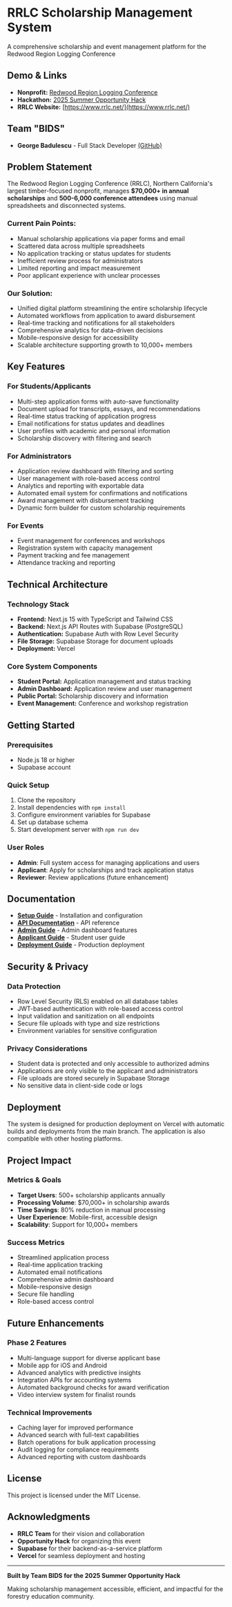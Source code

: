 # RRLC Scholarship Management System

A comprehensive scholarship and event management platform for the Redwood Region Logging Conference

## Demo & Links

- **Nonprofit:** [Redwood Region Logging Conference](https://ohack.dev/nonprofit/WONxYIazfrL2Bnew0npm)
- **Hackathon:** [2025 Summer Opportunity Hack](https://www.ohack.dev/hack/2025_summer)
- **RRLC Website:** [https://www.rrlc.net/](https://www.rrlc.net/)

## Team "BIDS"

- **George Badulescu** - Full Stack Developer [(GitHub)](https://github.com/gbchill)

## Problem Statement

The Redwood Region Logging Conference (RRLC), Northern California's largest timber-focused nonprofit, manages **$70,000+ in annual scholarships** and **500-6,000 conference attendees** using manual spreadsheets and disconnected systems.

### Current Pain Points:
- Manual scholarship applications via paper forms and email
- Scattered data across multiple spreadsheets
- No application tracking or status updates for students
- Inefficient review process for administrators
- Limited reporting and impact measurement
- Poor applicant experience with unclear processes

### Our Solution:
- Unified digital platform streamlining the entire scholarship lifecycle
- Automated workflows from application to award disbursement  
- Real-time tracking and notifications for all stakeholders
- Comprehensive analytics for data-driven decisions
- Mobile-responsive design for accessibility
- Scalable architecture supporting growth to 10,000+ members

## Key Features

### For Students/Applicants
- Multi-step application forms with auto-save functionality
- Document upload for transcripts, essays, and recommendations
- Real-time status tracking of application progress
- Email notifications for status updates and deadlines
- User profiles with academic and personal information
- Scholarship discovery with filtering and search

### For Administrators
- Application review dashboard with filtering and sorting
- User management with role-based access control
- Analytics and reporting with exportable data
- Automated email system for confirmations and notifications
- Award management with disbursement tracking
- Dynamic form builder for custom scholarship requirements

### For Events
- Event management for conferences and workshops
- Registration system with capacity management
- Payment tracking and fee management
- Attendance tracking and reporting

## Technical Architecture

### Technology Stack

- **Frontend:** Next.js 15 with TypeScript and Tailwind CSS
- **Backend:** Next.js API Routes with Supabase (PostgreSQL)
- **Authentication:** Supabase Auth with Row Level Security
- **File Storage:** Supabase Storage for document uploads
- **Deployment:** Vercel

### Core System Components

- **Student Portal:** Application management and status tracking
- **Admin Dashboard:** Application review and user management
- **Public Portal:** Scholarship discovery and information
- **Event Management:** Conference and workshop registration

## Getting Started

### Prerequisites
- Node.js 18 or higher
- Supabase account

### Quick Setup

1. Clone the repository
2. Install dependencies with `npm install`
3. Configure environment variables for Supabase
4. Set up database schema
5. Start development server with `npm run dev`

### User Roles

- **Admin**: Full system access for managing applications and users
- **Applicant**: Apply for scholarships and track application status
- **Reviewer**: Review applications (future enhancement)

## Documentation

- **[Setup Guide](./SETUP.md)** - Installation and configuration
- **[API Documentation](./API.md)** - API reference
- **[Admin Guide](./ADMIN_GUIDE.md)** - Admin dashboard features
- **[Applicant Guide](./APPLICANT_GUIDE.md)** - Student user guide
- **[Deployment Guide](./DEPLOYMENT.md)** - Production deployment

## Security & Privacy

### Data Protection
- Row Level Security (RLS) enabled on all database tables
- JWT-based authentication with role-based access control
- Input validation and sanitization on all endpoints
- Secure file uploads with type and size restrictions
- Environment variables for sensitive configuration

### Privacy Considerations
- Student data is protected and only accessible to authorized admins
- Applications are only visible to the applicant and administrators
- File uploads are stored securely in Supabase Storage
- No sensitive data in client-side code or logs

## Deployment

The system is designed for production deployment on Vercel with automatic builds and deployments from the main branch. The application is also compatible with other hosting platforms.

## Project Impact

### Metrics & Goals
- **Target Users**: 500+ scholarship applicants annually
- **Processing Volume**: $70,000+ in scholarship awards
- **Time Savings**: 80% reduction in manual processing
- **User Experience**: Mobile-first, accessible design
- **Scalability**: Support for 10,000+ members

### Success Metrics
- Streamlined application process
- Real-time application tracking
- Automated email notifications
- Comprehensive admin dashboard
- Mobile-responsive design
- Secure file handling
- Role-based access control

## Future Enhancements

### Phase 2 Features
- Multi-language support for diverse applicant base
- Mobile app for iOS and Android
- Advanced analytics with predictive insights
- Integration APIs for accounting systems
- Automated background checks for award verification
- Video interview system for finalist rounds

### Technical Improvements
- Caching layer for improved performance
- Advanced search with full-text capabilities
- Batch operations for bulk application processing
- Audit logging for compliance requirements
- Advanced reporting with custom dashboards

## License

This project is licensed under the MIT License.

## Acknowledgments

- **RRLC Team** for their vision and collaboration
- **Opportunity Hack** for organizing this event
- **Supabase** for their backend-as-a-service platform
- **Vercel** for seamless deployment and hosting

---

**Built by Team BIDS for the 2025 Summer Opportunity Hack**

Making scholarship management accessible, efficient, and impactful for the forestry education community.
